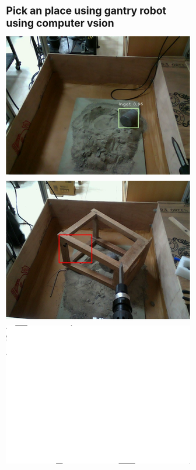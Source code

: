 
# Pick an place using gantry robot using computer vsion

       




![](https://github.com/Mowbray-R-V/Gantry_control-pose_estimation/blob/main/bgr_frame.jpg)

![](https://github.com/Mowbray-R-V/Gantry_control-pose_estimation/blob/main/M_Detection.jpg)

![](https://github.com/Mowbray-R-V/Gantry_control-pose_estimation/blob/main/depth_frame_raw.png)
